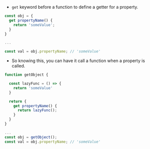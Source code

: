- `get` keyword before a function to define a getter for a property.

```ts
const obj = {
  get propertyName() {
    return 'someValue';
  }
}

...

const val = obj.propertyName; // 'someValue'
```

- So knowing this, you can have it call a function when a property is called.

```ts
function getObject {

  const lazyFunc = () => {
    return 'someValue'
  }

  return {
    get propertyName() {
      return lazyFunc();
    }
  }
}

...
const obj = getObject();
const val = obj.propertyName; // 'someValue'
```
